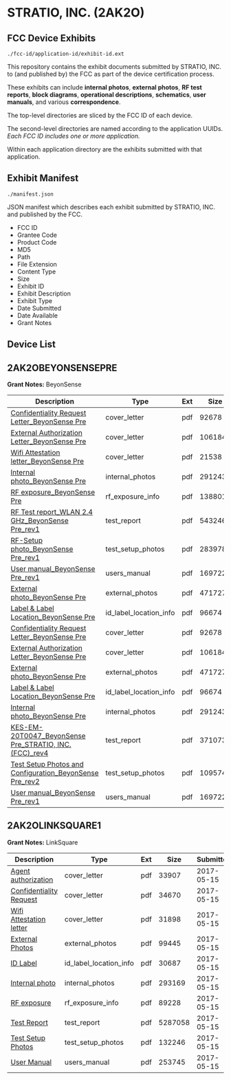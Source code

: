 # STRATIO, INC. (2AK2O)
## FCC Device Exhibits

```
./fcc-id/application-id/exhibit-id.ext
```

This repository contains the exhibit documents submitted by STRATIO, INC. to (and published by) the FCC as part of the device certification process.

These exhibits can include **internal photos**, **external photos**, **RF test reports**, **block diagrams**, **operational descriptions**, **schematics**, **user manuals**, and various **correspondence**.

The top-level directories are sliced by the FCC ID of each device.

The second-level directories are named according to the application UUIDs. *Each FCC ID includes one or more application.*

Within each application directory are the exhibits submitted with that application. 

## Exhibit Manifest

```
./manifest.json
```

JSON manifest which describes each exhibit submitted by STRATIO, INC. and published by the FCC.

- FCC ID
- Grantee Code
- Product Code
- MD5
- Path
- File Extension
- Content Type
- Size
- Exhibit ID
- Exhibit Description
- Exhibit Type
- Date Submitted
- Date Available
- Grant Notes

## Device List
## 2AK2OBEYONSENSEPRE
**Grant Notes:** BeyonSense

| Description | Type | Ext | Size | Submitted | Available |
| ----------- | ---- | --- | ---- | --------- | --------- |
| [Confidentiality Request Letter_BeyonSense Pre](2AK2OBEYONSENSEPRE/b9f62680cc2a0da1705ef08d94ca1359/4621089.pdf) | cover_letter | pdf | 92678 | 2020-02-16 | 2020-02-17 |
| [External Authorization Letter_BeyonSense Pre](2AK2OBEYONSENSEPRE/b9f62680cc2a0da1705ef08d94ca1359/4621090.pdf) | cover_letter | pdf | 106184 | 2020-02-16 | 2020-02-17 |
| [Wifi Attestation letter_BeyonSense Pre](2AK2OBEYONSENSEPRE/b9f62680cc2a0da1705ef08d94ca1359/4621096.pdf) | cover_letter | pdf | 21538 | 2020-02-16 | 2020-02-17 |
| [Internal photo_BeyonSense Pre](2AK2OBEYONSENSEPRE/b9f62680cc2a0da1705ef08d94ca1359/4621092.pdf) | internal_photos | pdf | 291243 | 2020-02-16 | 2020-02-17 |
| [RF exposure_BeyonSense Pre](2AK2OBEYONSENSEPRE/b9f62680cc2a0da1705ef08d94ca1359/4621097.pdf) | rf_exposure_info | pdf | 138801 | 2020-02-16 | 2020-02-17 |
| [RF Test report_WLAN 2.4 GHz_BeyonSense Pre_rev1](2AK2OBEYONSENSEPRE/b9f62680cc2a0da1705ef08d94ca1359/4621098.pdf) | test_report | pdf | 5432469 | 2020-02-16 | 2020-02-17 |
| [RF-Setup photo_BeyonSense Pre_rev1](2AK2OBEYONSENSEPRE/b9f62680cc2a0da1705ef08d94ca1359/4621094.pdf) | test_setup_photos | pdf | 283978 | 2020-02-16 | 2020-02-17 |
| [User manual_BeyonSense Pre_rev1](2AK2OBEYONSENSEPRE/b9f62680cc2a0da1705ef08d94ca1359/4621095.pdf) | users_manual | pdf | 1697224 | 2020-02-16 | 2020-02-17 |
| [External photo_BeyonSense Pre](2AK2OBEYONSENSEPRE/b9f62680cc2a0da1705ef08d94ca1359/4621091.pdf) | external_photos | pdf | 471727 | 2020-02-16 | 2020-02-17 |
| [Label & Label Location_BeyonSense Pre](2AK2OBEYONSENSEPRE/b9f62680cc2a0da1705ef08d94ca1359/4621111.pdf) | id_label_location_info | pdf | 96674 | 2020-02-16 | 2020-02-17 |
| [Confidentiality Request Letter_BeyonSense Pre](2AK2OBEYONSENSEPRE/dbd365dca5f534a5f7397090cb5494bb/4621089.pdf) | cover_letter | pdf | 92678 | 2020-02-16 | 2020-02-17 |
| [External Authorization Letter_BeyonSense Pre](2AK2OBEYONSENSEPRE/dbd365dca5f534a5f7397090cb5494bb/4621090.pdf) | cover_letter | pdf | 106184 | 2020-02-16 | 2020-02-17 |
| [External photo_BeyonSense Pre](2AK2OBEYONSENSEPRE/dbd365dca5f534a5f7397090cb5494bb/4621091.pdf) | external_photos | pdf | 471727 | 2020-02-16 | 2020-02-17 |
| [Label & Label Location_BeyonSense Pre](2AK2OBEYONSENSEPRE/dbd365dca5f534a5f7397090cb5494bb/4621111.pdf) | id_label_location_info | pdf | 96674 | 2020-02-16 | 2020-02-17 |
| [Internal photo_BeyonSense Pre](2AK2OBEYONSENSEPRE/dbd365dca5f534a5f7397090cb5494bb/4621092.pdf) | internal_photos | pdf | 291243 | 2020-02-16 | 2020-02-17 |
| [KES-EM-20T0047_BeyonSense Pre_STRATIO, INC.(FCC)_rev4](2AK2OBEYONSENSEPRE/dbd365dca5f534a5f7397090cb5494bb/4621131.pdf) | test_report | pdf | 3710739 | 2020-02-16 | 2020-02-17 |
| [Test Setup Photos and Configuration_BeyonSense Pre_rev2](2AK2OBEYONSENSEPRE/dbd365dca5f534a5f7397090cb5494bb/4621129.pdf) | test_setup_photos | pdf | 1095742 | 2020-02-16 | 2020-02-17 |
| [User manual_BeyonSense Pre_rev1](2AK2OBEYONSENSEPRE/dbd365dca5f534a5f7397090cb5494bb/4621095.pdf) | users_manual | pdf | 1697224 | 2020-02-16 | 2020-02-17 |
## 2AK2OLINKSQUARE1
**Grant Notes:** LinkSquare

| Description | Type | Ext | Size | Submitted | Available |
| ----------- | ---- | --- | ---- | --------- | --------- |
| [Agent authorization](2AK2OLINKSQUARE1/58ecd00dcdde5f3f3ab65ec8db83b3cd/3391754.pdf) | cover_letter | pdf | 33907 | 2017-05-15 | 2017-05-15 |
| [Confidentiality Request](2AK2OLINKSQUARE1/58ecd00dcdde5f3f3ab65ec8db83b3cd/3391755.pdf) | cover_letter | pdf | 34670 | 2017-05-15 | 2017-05-15 |
| [Wifi Attestation letter](2AK2OLINKSQUARE1/58ecd00dcdde5f3f3ab65ec8db83b3cd/3391756.pdf) | cover_letter | pdf | 31898 | 2017-05-15 | 2017-05-15 |
| [External Photos](2AK2OLINKSQUARE1/58ecd00dcdde5f3f3ab65ec8db83b3cd/3391757.pdf) | external_photos | pdf | 99445 | 2017-05-15 | 2017-05-15 |
| [ID Label](2AK2OLINKSQUARE1/58ecd00dcdde5f3f3ab65ec8db83b3cd/3391758.pdf) | id_label_location_info | pdf | 30687 | 2017-05-15 | 2017-05-15 |
| [Internal photo](2AK2OLINKSQUARE1/58ecd00dcdde5f3f3ab65ec8db83b3cd/3391759.pdf) | internal_photos | pdf | 293169 | 2017-05-15 | 2017-05-15 |
| [RF exposure](2AK2OLINKSQUARE1/58ecd00dcdde5f3f3ab65ec8db83b3cd/3391760.pdf) | rf_exposure_info | pdf | 89228 | 2017-05-15 | 2017-05-15 |
| [Test Report](2AK2OLINKSQUARE1/58ecd00dcdde5f3f3ab65ec8db83b3cd/3391761.pdf) | test_report | pdf | 5287058 | 2017-05-15 | 2017-05-15 |
| [Test Setup Photos](2AK2OLINKSQUARE1/58ecd00dcdde5f3f3ab65ec8db83b3cd/3391762.pdf) | test_setup_photos | pdf | 132246 | 2017-05-15 | 2017-05-15 |
| [User Manual](2AK2OLINKSQUARE1/58ecd00dcdde5f3f3ab65ec8db83b3cd/3391763.pdf) | users_manual | pdf | 253745 | 2017-05-15 | 2017-05-15 |
